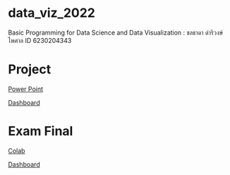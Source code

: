 # data_viz_2022
Basic Programming for Data Science and Data Visualization : ชลธาดา ดำริวงษ์ไพศาล ID 6230204343


# Project
[Power Point](https://github.com/Ppangchon/data_viz_2022/blob/main/Present-Project.pdf)

[Dashboard](https://github.com/Ppangchon/data_viz_2022/blob/main/Project_Final.ipynb)


# Exam Final
[Colab](https://github.com/Ppangchon/data_viz_2022/blob/main/FinalExamGroupCleme.ipynb)

[Dashboard](https://datastudio.google.com/reporting/c7a68491-3e9b-45a8-b798-8ee29004d4f7)
